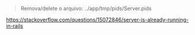> Remova/delete o arquivo: ../app/tmp/pids/Server.pids

https://stackoverflow.com/questions/15072846/server-is-already-running-in-rails
